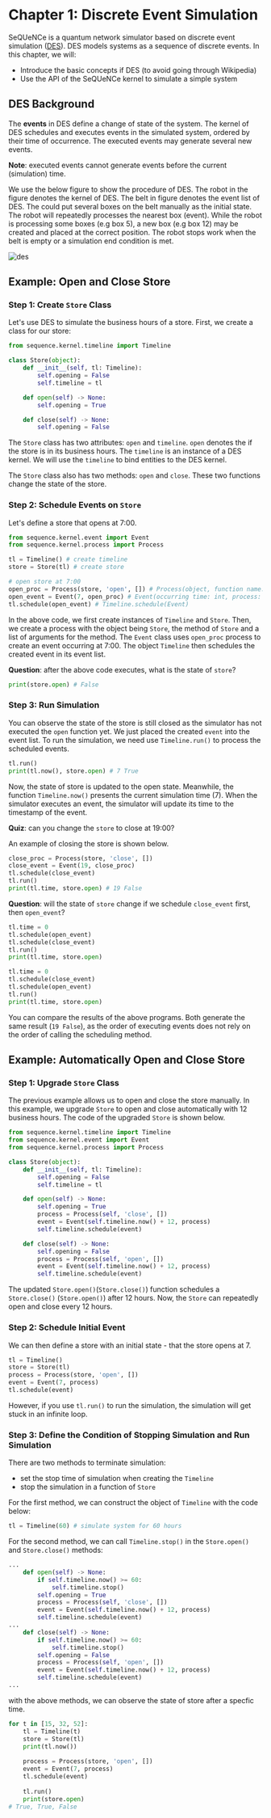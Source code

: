 # Chapter 1: Discrete Event Simulation

SeQUeNCe is a quantum network simulator based on discrete event simulation ([DES](https://en.wikipedia.org/wiki/Discrete-event_simulation)). 
DES models systems as a sequence of discrete events. 
In this chapter, we will:

* Introduce the basic concepts if DES (to avoid going through Wikipedia)
* Use the API of the SeQUeNCe kernel to simulate a simple system

## DES Background

The **events** in DES define a change of state of the system. 
The kernel of DES schedules and executes events in the simulated system, ordered by their time of occurrence.
The executed events may generate several new events.

**Note**: executed events cannot generate events before the current (simulation) time.

We use the below figure to show the procedure of DES. The robot in the figure denotes the kernel of DES.
The belt in figure denotes the event list of DES.
The could put several boxes on the belt manually as the initial state. 
The robot will repeatedly processes the nearest box (event). 
While the robot is processing some boxes (e.g box 5), a new box (e.g box 12) may be created and placed at the correct position.
The robot stops work when the belt is empty or a simulation end condition is met. 

![des](figures/des.png)

## Example: Open and Close Store

### Step 1: Create `Store` Class
Let's use DES to simulate the business hours of a store. First, we create a class for our store:

```python
from sequence.kernel.timeline import Timeline

class Store(object):
    def __init__(self, tl: Timeline):
        self.opening = False
        self.timeline = tl

    def open(self) -> None:
        self.opening = True

    def close(self) -> None:
        self.opening = False
```

The `Store` class has two attributes: `open` and `timeline`. 
`open` denotes the if the store is in its business hours. 
The `timeline` is an instance of a DES kernel.
We will use the `timeline` to bind entities to the DES kernel.

The `Store` class also has two methods: `open` and `close`.
These two functions change the state of the store. 

### Step 2: Schedule Events on `Store`

Let's define a store that opens at 7:00.

```python
from sequence.kernel.event import Event
from sequence.kernel.process import Process

tl = Timeline() # create timeline
store = Store(tl) # create store

# open store at 7:00
open_proc = Process(store, 'open', []) # Process(object, function name: string, arguments of function: List[])
open_event = Event(7, open_proc) # Event(occurring time: int, process: Process)
tl.schedule(open_event) # Timeline.schedule(Event)
```

In the above code, we first create instances of `Timeline` and `Store`. 
Then, we create a process with the object being `Store`, the method of `Store` and a list of arguments for the method.
The `Event` class uses `open_proc` process to create an event occurring at 7:00.
The object `Timeline` then schedules the created event in its event list.

**Question**: after the above code executes, what is the state of `store`?

```python
print(store.open) # False
```

### Step 3: Run Simulation

You can observe the state of the store is still closed as the simulator has not executed the `open` function yet. 
We just placed the created `event` into the event list.
To run the simulation, we need use `Timeline.run()` to process the scheduled events.

```python
tl.run()
print(tl.now(), store.open) # 7 True
```

Now, the state of store is updated to the open state. 
Meanwhile, the function `Timeline.now()` presents the current simulation time (7). 
When the simulator executes an event, the simulator will update its time to the timestamp of the event.

**Quiz**: can you change the `store` to close at 19:00?

An example of closing the store is shown below. 

```python
close_proc = Process(store, 'close', [])
close_event = Event(19, close_proc)
tl.schedule(close_event)
tl.run()
print(tl.time, store.open) # 19 False
```

**Question**: will the state of `store` change if we schedule `close_event` first, then `open_event`?

```python
tl.time = 0
tl.schedule(open_event)
tl.schedule(close_event)
tl.run()
print(tl.time, store.open)
```

```python
tl.time = 0
tl.schedule(close_event)
tl.schedule(open_event)
tl.run()
print(tl.time, store.open)
```

You can compare the results of the above programs. 
Both generate the same result (`19 False`), as the order of executing events does not rely on the order of calling the scheduling method. 

## Example: Automatically Open and Close Store 

### Step 1: Upgrade `Store` Class

The previous example allows us to open and close the store manually. 
In this example, we upgrade `Store` to open and close automatically with 12 business hours.
The code of the upgraded `Store` is shown below. 

```python
from sequence.kernel.timeline import Timeline
from sequence.kernel.event import Event
from sequence.kernel.process import Process

class Store(object):
    def __init__(self, tl: Timeline):
        self.opening = False
        self.timeline = tl

    def open(self) -> None:
        self.opening = True
        process = Process(self, 'close', [])
        event = Event(self.timeline.now() + 12, process)
        self.timeline.schedule(event)

    def close(self) -> None:
        self.opening = False
        process = Process(self, 'open', [])
        event = Event(self.timeline.now() + 12, process)
        self.timeline.schedule(event)
```

The updated `Store.open()`(`Store.close()`) function schedules a `Store.close()` (`Store.open()`) after 12 hours.
Now, the `Store` can repeatedly open and close every 12 hours.

### Step 2: Schedule Initial Event

We can then define a store with an initial state - that the store opens at 7. 

```python
tl = Timeline()
store = Store(tl)
process = Process(store, 'open', [])
event = Event(7, process)
tl.schedule(event)
```

However, if you use `tl.run()` to run the simulation, the simulation will get stuck in an infinite loop. 

### Step 3: Define the Condition of Stopping Simulation and Run Simulation

There are two methods to terminate simulation:

* set the stop time of simulation when creating the `Timeline`
* stop the simulation in a function of `Store`

For the first method, we can construct the object of `Timeline` with the code below:

```python
tl = Timeline(60) # simulate system for 60 hours
```

For the second method, we can call `Timeline.stop()` in the `Store.open()` and `Store.close()` methods:

```python
...
    def open(self) -> None:
        if self.timeline.now() >= 60:
            self.timeline.stop()
        self.opening = True
        process = Process(self, 'close', [])
        event = Event(self.timeline.now() + 12, process)
        self.timeline.schedule(event)
...
    def close(self) -> None:
        if self.timeline.now() >= 60:
            self.timeline.stop()
        self.opening = False
        process = Process(self, 'open', [])
        event = Event(self.timeline.now() + 12, process)
        self.timeline.schedule(event)
...
```

with the above methods, we can observe the state of store after a specfic time.

```python
for t in [15, 32, 52]:
    tl = Timeline(t)
    store = Store(tl)
    print(tl.now())
    
    process = Process(store, 'open', [])
    event = Event(7, process)
    tl.schedule(event)
    
    tl.run()
    print(store.open)
# True, True, False
```
